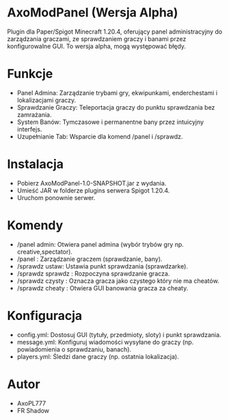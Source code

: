# AxoModPanel (Wersja Alpha)
Plugin dla Paper/Spigot Minecraft 1.20.4, oferujący panel administracyjny do zarządzania graczami, ze sprawdzaniem graczy i banami przez konfigurowalne GUI. To wersja alpha, mogą występować błędy.

# Funkcje

- Panel Admina: Zarządzanie trybami gry, ekwipunkami, enderchestami i lokalizacjami graczy.
- Sprawdzanie Graczy: Teleportacja graczy do punktu sprawdzania bez zamrażania.
- System Banów: Tymczasowe i permanentne bany przez intuicyjny interfejs.
- Uzupełnianie Tab: Wsparcie dla komend /panel i /sprawdz.

# Instalacja

- Pobierz AxoModPanel-1.0-SNAPSHOT.jar z wydania.
- Umieść JAR w folderze plugins serwera Spigot 1.20.4.
- Uruchom ponownie serwer.

# Komendy

- /panel admin: Otwiera panel admina (wybór trybów gry np. creative,spectator).
- /panel <gracz>: Zarządzanie graczem (sprawdzanie, bany).
- /sprawdz ustaw: Ustawia punkt sprawdzania (sprawdzarke).
- /sprawdz sprawdz <gracz>: Rozpoczyna sprawdzanie gracza.
- /sprawdz czysty <gracz>: Oznacza gracza jako czystego który nie ma cheatów.
- /sprawdz cheaty <gracz>: Otwiera GUI banowania gracza za cheaty.

# Konfiguracja

- config.yml: Dostosuj GUI (tytuły, przedmioty, sloty) i punkt sprawdzania.
- message.yml: Konfiguruj wiadomości wysyłane do graczy (np. powiadomienia o sprawdzaniu, banach).
- players.yml: Śledzi dane graczy (np. ostatnia lokalizacja).

# Autor
- AxoPL777
- FR Shadow
